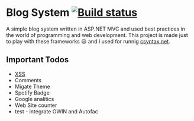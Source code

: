# Blog System [![Build status](https://ci.appveyor.com/api/projects/status/x1p0r5vakejkan7h?svg=true)](https://ci.appveyor.com/project/IvanIvanov/blogsystem)

A simple blog system written in ASP.NET MVC and used best practices in the world of programming and web development.
This project is made just to play with these frameworks :smiley: and I used for runnig [csyntax.net](http://www.csyntax.net).

## Important Todos
* [XSS](https://github.com/mganss/HtmlSanitizer)
* Comments
* Migate Theme
* Spotify Badge
* Google analitics
* Web Site counter
* test - integrate OWIN and Autofac